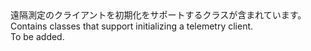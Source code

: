 <Namespace Name="Microsoft.ApplicationInsights">
  <Docs>
    <summary><span data-ttu-id="28012-101">遠隔測定のクライアントを初期化をサポートするクラスが含まれています。</span><span class="sxs-lookup"><span data-stu-id="28012-101">Contains classes that support initializing a telemetry client.</span></span></summary> 
    <remarks>To be added.</remarks>
  </Docs>
</Namespace>
